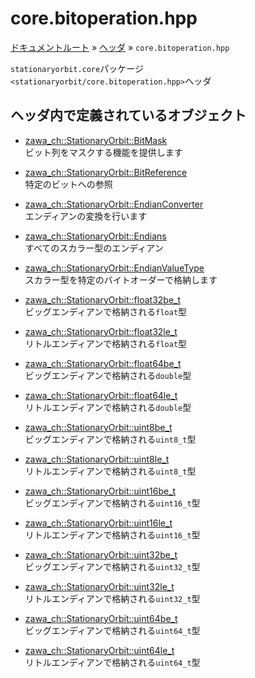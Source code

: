 # core.bitoperation.hpp

[ドキュメントルート](../../index.md) » [ヘッダ](../index.md) » `core.bitoperation.hpp`

`stationaryorbit.core`パッケージ  
`<stationaryorbit/core.bitoperation.hpp>`ヘッダ

## ヘッダ内で定義されているオブジェクト

- [zawa_ch::StationaryOrbit::BitMask](../../objects/core/bitmask.md)  
    ビット列をマスクする機能を提供します

- [zawa_ch::StationaryOrbit::BitReference](../../objects/core/bitreference.md)  
    特定のビットへの参照

- [zawa_ch::StationaryOrbit::EndianConverter](../../objects/core/endianconverter.md)  
    エンディアンの変換を行います

- [zawa_ch::StationaryOrbit::Endians](../../objects/core/endians.md)  
    すべてのスカラー型のエンディアン

- [zawa_ch::StationaryOrbit::EndianValueType](../../objects/core/endianvaluetype.md)  
    スカラー型を特定のバイトオーダーで格納します

- [zawa_ch::StationaryOrbit::float32be_t](../../objects/core/endianvaluetype.md)  
    ビッグエンディアンで格納される`float`型

- [zawa_ch::StationaryOrbit::float32le_t](../../objects/core/endianvaluetype.md)  
    リトルエンディアンで格納される`float`型

- [zawa_ch::StationaryOrbit::float64be_t](../../objects/core/endianvaluetype.md)  
    ビッグエンディアンで格納される`double`型

- [zawa_ch::StationaryOrbit::float64le_t](../../objects/core/endianvaluetype.md)  
    リトルエンディアンで格納される`double`型

- [zawa_ch::StationaryOrbit::uint8be_t](../../objects/core/endianvaluetype.md)  
    ビッグエンディアンで格納される`uint8_t`型

- [zawa_ch::StationaryOrbit::uint8le_t](../../objects/core/endianvaluetype.md)  
    リトルエンディアンで格納される`uint8_t`型

- [zawa_ch::StationaryOrbit::uint16be_t](../../objects/core/endianvaluetype.md)  
    ビッグエンディアンで格納される`uint16_t`型

- [zawa_ch::StationaryOrbit::uint16le_t](../../objects/core/endianvaluetype.md)  
    リトルエンディアンで格納される`uint16_t`型

- [zawa_ch::StationaryOrbit::uint32be_t](../../objects/core/endianvaluetype.md)  
    ビッグエンディアンで格納される`uint32_t`型

- [zawa_ch::StationaryOrbit::uint32le_t](../../objects/core/endianvaluetype.md)  
    リトルエンディアンで格納される`uint32_t`型

- [zawa_ch::StationaryOrbit::uint64be_t](../../objects/core/endianvaluetype.md)  
    ビッグエンディアンで格納される`uint64_t`型

- [zawa_ch::StationaryOrbit::uint64le_t](../../objects/core/endianvaluetype.md)  
    リトルエンディアンで格納される`uint64_t`型

